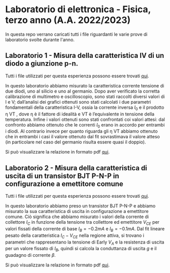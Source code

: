 # Laboratorio di elettronica - Fisica, terzo anno (A.A. 2022/2023)

In questa repo verrano caricati tutti i file riguardanti le varie prove di laboratorio svolte durante l'anno.

## Laboratorio 1 - Misura della caratteristica IV di un diodo a giunzione p-n.
Tutti i file utilizzati per questa esperienza possono essere trovati [qui](Prima%20prova).

In questo laboratorio abbiamo misurato la caratteristica corrente tensione di due diodi, uno al silicio e uno al germanio. Dopo aver verificato la corretta calibrazione di multimetro e oscilloscopio, sono stati raccolti diversi valori di I e V; dall’analisi dei grafici ottenuti sono stati calcolati i due parametri fondamentali della caratteristica I-V, ossia la corrente inversa $I_0$ e il prodotto η VT , dove η è il fattore di idealità e VT è l’equivalente in tensione della temperatura. Infine i valori ottenuti sono stati confrontati coi valori attesi: dal confronto abbiamo ottenuto che le correnti $I_0$ erano in accordo per entrambi i diodi. Al contrario invece per quanto riguarda gli η VT abbiamo ottenuto che in entrambi i casi il valore ottenuto dal fit sovrastimava il valore atteso (in particolare nel caso del germanio risulta essere quasi il doppio).

Si può visualizzare la relazione in formato pdf [qui](Prima%20prova/Relazione%20-%20Prima%20prova.pdf).

## Laboratorio 2 - Misura della caratteristica di uscita di un transistor BJT P-N-P in configurazione a emettitore comune
Tutti i file utilizzati per questa esperienza possono essere trovati [qui](Seconda%20prova).

In questo laboratorio abbiamo preso un transistor BJT P-N-P e abbiamo misurato la sua caratteristica di uscita in configurazione a emettitore comune. Ciò significa che abbiamo misurato i valori della corrente di collettore $I_C$ in funzione della tensione tra collettore ed emettitore $V_{CE}$  per valori fissati della corrente di base $I_B = -0.2 mA$ e $I_B = -0.1 mA$. Dal fit lineare pesato della caratteristica $I_C-V_{CE}$ nella regione attiva, si trovano i parametri che rappresentano la tensione di Early $V_A$ e la resistenza di uscita per un valore fissato di $I_B$, quindi si calcola la conduttanza di uscita $g$ e il guadagno di corrente $\beta$. 

Si può visualizzare la relazione in formato pdf [qui](Seconda%20prova/Relazione%20-%20Seconda%20prova.pdf).

